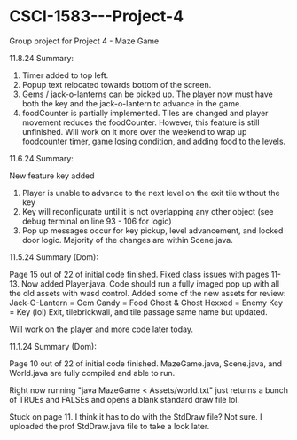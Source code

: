 # CSCI-1583---Project-4
Group project for Project 4 - Maze Game

11.8.24 Summary:
1. Timer added to top left.
2. Popup text relocated towards bottom of the screen.
3. Gems / jack-o-lanterns can be picked up. The player now must have both the key and the jack-o-lantern to advance in the game.
4. foodCounter is partially implemented. Tiles are changed and player movement reduces the foodCounter. However, this feature is still unfinished. Will work on it more over the weekend to wrap up foodcounter timer, game losing condition, and adding food to the levels.

11.6.24 Summary:

New feature key added
1. Player is unable to advance to the next level on the exit tile without the key
2. Key will reconfigurate until it is not overlapping any other object (see debug terminal on line 93 - 106 for logic)
3. Pop up messages occur for key pickup, level advancement, and locked door logic. Majority of the changes are within Scene.java.

11.5.24 Summary (Dom):

Page 15 out of 22 of initial code finished.
Fixed class issues with pages 11-13. Now added Player.java.
Code should run a fully imaged pop up with all the old assets with wasd control.
Added some of the new assets for review:
Jack-O-Lantern = Gem
Candy = Food
Ghost & Ghost Hexxed = Enemy
Key = Key (lol)
Exit, tilebrickwall, and tile passage same name but updated.

Will work on the player and more code later today.

11.1.24 Summary (Dom):

Page 10 out of 22 of initial code finished.
MazeGame.java, Scene.java, and World.java are fully compiled and able to run.

Right now running "java MazeGame < Assets/world.txt" just returns a bunch of TRUEs and FALSEs and opens a blank standard draw file lol.

Stuck on page 11. I think it has to do with the StdDraw file? Not sure. I uploaded the prof StdDraw.java file to take a look later.
